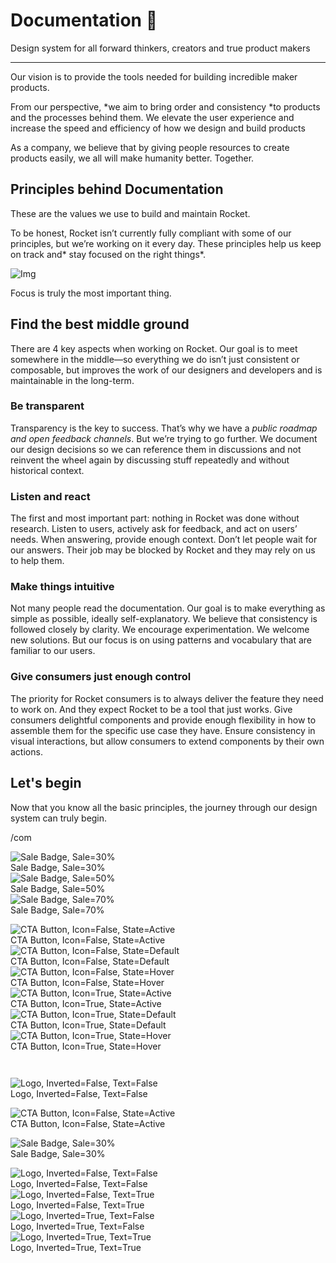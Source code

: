
# Documentation 🚀

Design system for all forward thinkers, creators and true product makers

---

Our vision is to provide the tools needed for building incredible maker products.

From our perspective, *we aim to bring order and consistency *to products and the processes behind them. We elevate the user experience and increase the speed and efficiency of how we design and build products

As a company, we believe that by giving people resources to create products easily, we all will make humanity better. Together.

## Principles behind Documentation

These are the values we use to build and maintain Rocket.

To be honest, Rocket isn’t currently fully compliant with some of our principles, but we’re working on it every day. These principles help us keep on track and* stay focused on the right things*.

![Img](https://studio-assets.supernova.io/design-systems/14533/9289758a-6300-472a-bbc6-a57098081abf.jpeg)

Focus is truly the most important thing.

## Find the best middle ground

There are 4 key aspects when working on Rocket. Our goal is to meet somewhere in the middle—so everything we do isn’t just consistent or composable, but improves the work of our designers and developers and is maintainable in the long-term.

### Be transparent

Transparency is the key to success. That’s why we have a *public roadmap and open feedback channels*. But we’re trying to go further. We document our design decisions so we can reference them in discussions and not reinvent the wheel again by discussing stuff repeatedly and without historical context.

### Listen and react

The first and most important part: nothing in Rocket was done without research. Listen to users, actively ask for feedback, and act on users’ needs. When answering, provide enough context. Don’t let people wait for our answers. Their job may be blocked by Rocket and they may rely on us to help them.

### Make things intuitive

Not many people read the documentation. Our goal is to make everything as simple as possible, ideally self-explanatory. We believe that consistency is followed closely by clarity. We encourage experimentation. We welcome new solutions. But our focus is on using patterns and vocabulary that are familiar to our users.

### Give consumers just enough control

The priority for Rocket consumers is to always deliver the feature they need to work on. And they expect Rocket to be a tool that just works. Give consumers delightful components and provide enough flexibility in how to assemble them for the specific use case they have. Ensure consistency in visual interactions, but allow consumers to extend components by their own actions.

## Let's begin

Now that you know all the basic principles, the journey through our design system can truly begin.

/com

  
![Sale Badge, Sale=30%](https://studio-assets.supernova.io/design-systems/14533/c5182566-585c-4f22-bb19-688e4870c5c5.png)  
Sale Badge, Sale=30%  
![Sale Badge, Sale=50%](https://studio-assets.supernova.io/design-systems/14533/730592ef-344e-49b9-8856-d3baf0b7b962.png)  
Sale Badge, Sale=50%  
![Sale Badge, Sale=70%](https://studio-assets.supernova.io/design-systems/14533/9783e947-14ff-4d20-8a35-574995256704.png)  
Sale Badge, Sale=70%  


  
![CTA Button, Icon=False, State=Active](https://studio-assets.supernova.io/design-systems/14533/2482ec79-638a-4e97-ac61-991c9ca22501.png)  
CTA Button, Icon=False, State=Active  
![CTA Button, Icon=False, State=Default](https://studio-assets.supernova.io/design-systems/14533/b3e22b83-d808-402e-aa27-e9926ef40e62.png)  
CTA Button, Icon=False, State=Default  
![CTA Button, Icon=False, State=Hover](https://studio-assets.supernova.io/design-systems/14533/8b414d00-a29d-48a7-b671-0b14f179afb9.png)  
CTA Button, Icon=False, State=Hover  
![CTA Button, Icon=True, State=Active](https://studio-assets.supernova.io/design-systems/14533/8a4d561d-f9c0-467c-87bb-e41e867a6774.png)  
CTA Button, Icon=True, State=Active  
![CTA Button, Icon=True, State=Default](https://studio-assets.supernova.io/design-systems/14533/d38fca8b-a988-436d-af8c-b9ffc9c9bc1b.png)  
CTA Button, Icon=True, State=Default  
![CTA Button, Icon=True, State=Hover](https://studio-assets.supernova.io/design-systems/14533/b8aa29e1-5576-4ab2-b4fe-319ca48b717e.png)  
CTA Button, Icon=True, State=Hover  


```javascript  
  
```

  
![Logo, Inverted=False, Text=False](https://studio-assets.supernova.io/design-systems/14533/9f9a8ff7-c66e-4caa-9f30-e62b0093cc15.png)  
Logo, Inverted=False, Text=False  


  
  


  
![CTA Button, Icon=False, State=Active](https://studio-assets.supernova.io/design-systems/14533/2482ec79-638a-4e97-ac61-991c9ca22501.png)  
CTA Button, Icon=False, State=Active  


  
![Sale Badge, Sale=30%](https://studio-assets.supernova.io/design-systems/14533/c5182566-585c-4f22-bb19-688e4870c5c5.png)  
Sale Badge, Sale=30%  


  
![Logo, Inverted=False, Text=False](https://studio-assets.supernova.io/design-systems/14533/9f9a8ff7-c66e-4caa-9f30-e62b0093cc15.png)  
Logo, Inverted=False, Text=False  
![Logo, Inverted=False, Text=True](https://studio-assets.supernova.io/design-systems/14533/3a51eaa8-3ae4-47a6-a9d6-56070dca361e.png)  
Logo, Inverted=False, Text=True  
![Logo, Inverted=True, Text=False](https://studio-assets.supernova.io/design-systems/14533/9835154e-b80c-4185-b4d1-e81b567e05f6.png)  
Logo, Inverted=True, Text=False  
![Logo, Inverted=True, Text=True](https://studio-assets.supernova.io/design-systems/14533/e2e728e4-2fae-43ce-8799-69f20005258c.png)  
Logo, Inverted=True, Text=True  
